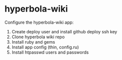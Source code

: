# hyperbola-wiki

Configure the hyperbola-wiki app:

1. Create deploy user and install github deploy ssh key
2. Clone hyperbola wiki repo
3. Install ruby and gems
4. Install app config (thin, config.ru)
5. Install htpasswd users and passwords
